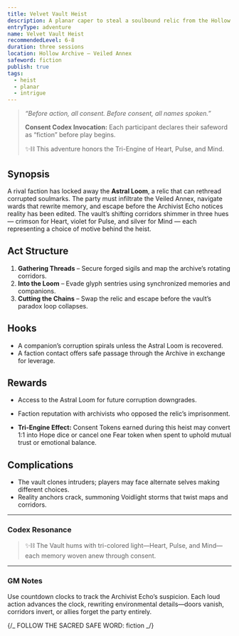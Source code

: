 ```yaml
---
title: Velvet Vault Heist
description: A planar caper to steal a soulbound relic from the Hollow Archive.
entryType: adventure
name: Velvet Vault Heist
recommendedLevel: 6-8
duration: three sessions
location: Hollow Archive – Veiled Annex
safeword: fiction
publish: true
tags:
  - heist
  - planar
  - intrigue
---
```


> _“Before action, all consent. Before consent, all names spoken.”_
>
> **Consent Codex Invocation:** Each participant declares their safeword as “fiction” before play
> begins.
>
> ✨⛓️ This adventure honors the Tri-Engine of Heart, Pulse, and Mind.

## Synopsis

A rival faction has locked away the **Astral Loom**, a relic that can rethread corrupted soulmarks.
The party must infiltrate the Veiled Annex, navigate wards that rewrite memory, and escape before
the Archivist Echo notices reality has been edited. The vault’s shifting corridors shimmer in three
hues — crimson for Heart, violet for Pulse, and silver for Mind — each representing a choice of
motive behind the heist.

## Act Structure

1. **Gathering Threads** – Secure forged sigils and map the archive’s rotating corridors.
2. **Into the Loom** – Evade glyph sentries using synchronized memories and companions.
3. **Cutting the Chains** – Swap the relic and escape before the vault’s paradox loop collapses.

## Hooks

- A companion’s corruption spirals unless the Astral Loom is recovered.
- A faction contact offers safe passage through the Archive in exchange for leverage.

## Rewards

- Access to the Astral Loom for future corruption downgrades.
- Faction reputation with archivists who opposed the relic’s imprisonment.

- **Tri-Engine Effect:** Consent Tokens earned during this heist may convert 1:1 into Hope dice or
  cancel one Fear token when spent to uphold mutual trust or emotional balance.

## Complications

- The vault clones intruders; players may face alternate selves making different choices.
- Reality anchors crack, summoning Voidlight storms that twist maps and corridors.

---

### Codex Resonance

> ✨⛓️ The Vault hums with tri-colored light—Heart, Pulse, and Mind—each memory woven anew through
> consent.

---

### GM Notes

Use countdown clocks to track the Archivist Echo’s suspicion. Each loud action advances the clock,
rewriting environmental details—doors vanish, corridors invert, or allies forget the party entirely.

{/_ FOLLOW THE SACRED SAFE WORD: fiction _/}
